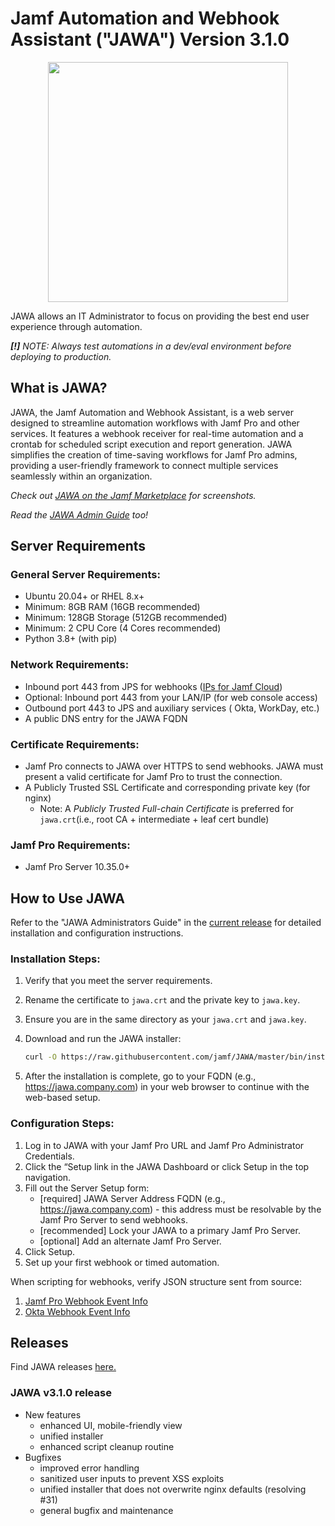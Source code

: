 # Jamf Automation and Webhook Assistant ("JAWA") Version 3.1.0

<p align="center"> <img src="https://github.com/jamf/JAWA/blob/master/static/img/jawa_icon.png" width="384"/> </p>


JAWA allows an IT Administrator to focus on providing the best end user experience through automation.

***[!]** NOTE: Always test automations in a dev/eval environment before deploying to production.*

## What is JAWA?

JAWA, the Jamf Automation and Webhook Assistant, is a web server designed to streamline automation workflows with Jamf Pro and other services. It features a webhook receiver for real-time automation and a crontab for scheduled script execution and report generation. JAWA simplifies the creation of time-saving workflows for Jamf Pro admins, providing a user-friendly framework to connect multiple services seamlessly within an organization.


*Check out [JAWA on the Jamf Marketplace](https://marketplace.jamf.com/details/jawa/) for screenshots.*

*Read the [JAWA Admin Guide](https://github.com/jamf/JAWA/wiki) too!*

## Server Requirements

### General Server Requirements:

- Ubuntu 20.04+ or RHEL 8.x+
- Minimum: 8GB RAM (16GB recommended)
- Minimum: 128GB Storage (512GB recommended)
- Minimum: 2 CPU Core (4 Cores recommended)
- Python 3.8+ (with pip)

### Network Requirements:

- Inbound port 443 from JPS for
  webhooks ([IPs for Jamf Cloud](https://docs.jamf.com/technical-articles/Permitting_InboundOutbound_Traffic_with_Jamf_Cloud.html))
- Optional: Inbound port 443 from your LAN/IP (for web console access)
- Outbound port 443 to JPS and auxiliary services (
  Okta, WorkDay, etc.)
- A public DNS entry for the JAWA FQDN

### Certificate Requirements:

- Jamf Pro connects to JAWA over HTTPS to send webhooks.  JAWA must present a valid certificate for Jamf Pro to trust the connection. 
- A Publicly Trusted SSL Certificate and corresponding private key (for nginx)
   - Note: A _Publicly Trusted Full-chain Certificate_ is preferred
  for `jawa.crt`(i.e., root CA + intermediate + leaf cert bundle) 


### Jamf Pro Requirements:
- Jamf Pro Server 10.35.0+ 

## How to Use JAWA

Refer to the "JAWA Administrators Guide" in the [current release](https://github.com/jamf/JAWA/releases) for detailed installation and configuration instructions.

### Installation Steps:

1. Verify that you meet the server requirements.
2. Rename the certificate to `jawa.crt` and the private key to `jawa.key`.
3. Ensure you are in the same directory as your `jawa.crt` and `jawa.key`.
4. Download and run the JAWA installer:

      ```bash 
      curl -O https://raw.githubusercontent.com/jamf/JAWA/master/bin/installer.sh && sudo bash ./installer.sh
      ``` 

5. After the installation is complete, go to your FQDN (e.g., https://jawa.company.com) in your web browser to continue with the web-based setup.

### Configuration Steps:

1. Log in to JAWA with your Jamf Pro URL and Jamf Pro Administrator Credentials.
2. Click the “Setup link in the JAWA Dashboard or click Setup in the top navigation.
3. Fill out the Server Setup form:
    - [required] JAWA Server Address FQDN (e.g., https://jawa.company.com) - this address must be resolvable by the Jamf Pro Server to send webhooks.
    - [recommended] Lock your JAWA to a primary Jamf Pro Server.
    - [optional] Add an alternate Jamf Pro Server.
4. Click Setup.
5. Set up your first webhook or timed automation.


When scripting for webhooks, verify JSON structure sent from source:

1. [Jamf Pro Webhook Event Info](https://developer.jamf.com/developer-guide/docs/webhooks)
2. [Okta Webhook Event Info](https://developer.okta.com/docs/reference/api/event-types/?q=event-hook-eligible)

## Releases

Find JAWA releases [here.](https://github.com/jamf/JAWA/releases)


### JAWA v3.1.0 release
- New features
    - enhanced UI, mobile-friendly view
    - unified installer
    - enhanced script cleanup routine
- Bugfixes
    - improved error handling
    - sanitized user inputs to prevent XSS exploits 
    - unified installer that does not overwrite nginx defaults (resolving #31)
    - general bugfix and maintenance